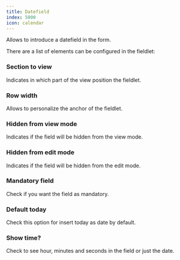 ```yaml
---
title: Datefield
index: 5000
icon: calendar
---
```


Allows to introduce a datefield in the form.

There are a list of elements can be configured in the fieldlet:

### Section to view

Indicates in which part of the view position the fieldlet.

### Row width

Allows to personalize the anchor of the fieldlet.

### Hidden from view mode

Indicates if the field will be hidden from the view mode.

### Hidden from edit mode

Indicates if the field will be hidden from the edit mode.

### Mandatory field

Check if you want the field as mandatory.

### Default today

Check this option for insert today as date by default.

### Show time?

Check to see hour, minutes and seconds in the field or just the date.

